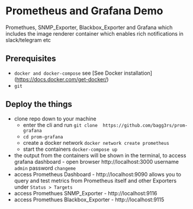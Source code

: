 # Prometheus and Grafana Demo
Promethues, SNMP_Exporter, Blackbox_Exporter and Grafana which includes the image renderer container which enables rich notifications in slack/telegram etc

## Prerequisites
* `docker and docker-compose` see [See Docker installation] (https://docs.docker.com/get-docker/)
* `git` 
## Deploy the things
* clone repo down to your machine
  * enter the cli and run `git clone 
https://github.com/bagg3rs/prom-grafana`
  * `cd prom-grafana`
  * create a docker network `docker network create prometheus` 
  * start the containers  `docker-compose up`
* the output from the containers will be shown in the terminal, to access grafana dashboard - open browser  http://localhost:3000
 username `admin` password `changeme`
* access Prometheus Dashboard - http://localhost:9090 allows you to query and test metrics from Prometheus itself and other Exporters under `Status > Targets`
* access Promethues SNMP_Exporter - http://localhost:9116
* access Promethues Blackbox_Exporter - http://localhost:9115
